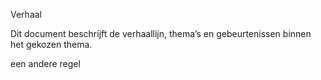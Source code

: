 Verhaal

Dit document beschrijft de verhaallijn, thema’s en gebeurtenissen binnen het gekozen thema.

een andere regel
